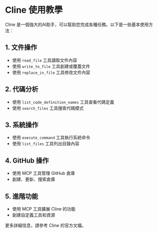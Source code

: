 # Cline 使用教學

Cline 是一個強大的AI助手，可以幫助您完成各種任務。以下是一些基本使用方法：

## 1. 文件操作
- 使用 `read_file` 工具讀取文件內容
- 使用 `write_to_file` 工具創建或覆蓋文件
- 使用 `replace_in_file` 工具修改文件內容

## 2. 代碼分析
- 使用 `list_code_definition_names` 工具查看代碼定義
- 使用 `search_files` 工具搜索代碼模式

## 3. 系統操作
- 使用 `execute_command` 工具執行系統命令
- 使用 `list_files` 工具列出目錄內容

## 4. GitHub 操作
- 使用 MCP 工具管理 GitHub 倉庫
- 創建、更新、搜索倉庫

## 5. 進階功能
- 使用 MCP 工具擴展 Cline 的功能
- 創建自定義工具和資源

更多詳細信息，請參考 Cline 的官方文檔。